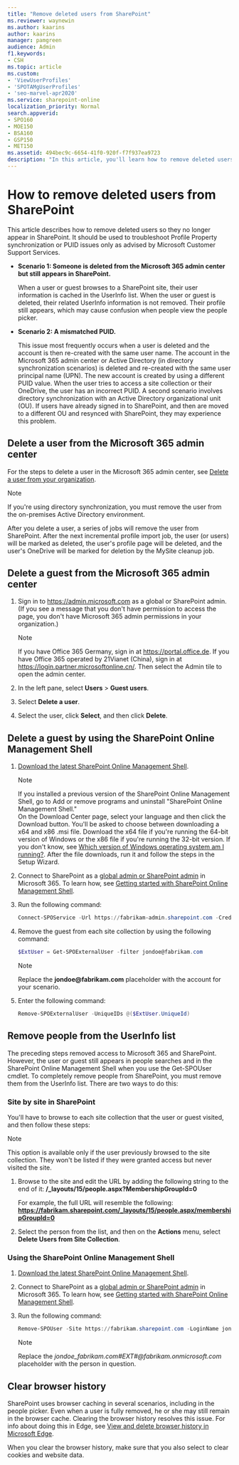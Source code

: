 ```yaml
---
title: "Remove deleted users from SharePoint"
ms.reviewer: waynewin
ms.author: kaarins
author: kaarins
manager: pamgreen
audience: Admin
f1.keywords:
- CSH
ms.topic: article
ms.custom:
- 'ViewUserProfiles'
- 'SPOTAMgUserProfiles'
- 'seo-marvel-apr2020'
ms.service: sharepoint-online
localization_priority: Normal
search.appverid:
- SPO160
- MOE150
- BSA160
- GSP150
- MET150
ms.assetid: 494bec9c-6654-41f0-920f-f7f937ea9723
description: "In this article, you'll learn how to remove deleted users from SharePoint in different scenarios."
---
```


# How to remove deleted users from SharePoint

This article describes how to remove deleted users so they no longer appear in SharePoint. It should be used to troubleshoot Profile Property synchronization or PUID issues only as advised by Microsoft Customer Support Services.

- **Scenario 1: Someone is deleted from the Microsoft 365 admin center but still appears in SharePoint.**
 
    When a user or guest browses to a SharePoint site, their user information is cached in the UserInfo list. When the user or guest is deleted, their related UserInfo information is not removed. Their profile still appears, which may cause confusion when people view the people picker.

- **Scenario 2: A mismatched PUID.**
 
    This issue most frequently occurs when a user is deleted and the account is then re-created with the same user name. The account in the Microsoft 365 admin center or Active Directory (in directory synchronization scenarios) is deleted and re-created with the same user principal name (UPN). The new account is created by using a different PUID value. When the user tries to access a site collection or their OneDrive, the user has an incorrect PUID. A second scenario involves directory synchronization with an Active Directory organizational unit (OU). If users have already signed in to SharePoint, and then are moved to a different OU and resynced with SharePoint, they may experience this problem.
 
## Delete a user from the Microsoft 365 admin center

For the steps to delete a user in the Microsoft 365 admin center, see [Delete a user from your organization](/office365/admin/add-users/delete-a-user).
 
> [!NOTE]
>   If you're using directory synchronization, you must remove the user from the on-premises Active Directory environment.

 After you delete a user, a series of jobs will remove the user from SharePoint. After the next incremental profile import job, the user (or users) will be marked as deleted, the user's profile page will be deleted, and the user's OneDrive will be marked for deletion by the MySite cleanup job.

## Delete a guest from the Microsoft 365 admin center

1. Sign in to https://admin.microsoft.com as a global or SharePoint admin. (If you see a message that you don't have permission to access the page, you don't have Microsoft 365 admin permissions in your organization.)
    
    > [!NOTE]
    > If you have Office 365 Germany, sign in at https://portal.office.de. If you have Office 365 operated by 21Vianet (China), sign in at https://login.partner.microsoftonline.cn/. Then select the Admin tile to open the admin center.  
    
2. In the left pane, select **Users** \> **Guest users**.

3. Select **Delete a user**.

4. Select the user, click **Select**, and then click **Delete**.
 
## Delete a guest by using the SharePoint Online Management Shell

1. [Download the latest SharePoint Online Management Shell](https://go.microsoft.com/fwlink/p/?LinkId=255251).

    > [!NOTE]
    > If you installed a previous version of the SharePoint Online Management Shell, go to Add or remove programs and uninstall "SharePoint Online Management Shell." <br>On the Download Center page, select your language and then click the Download button. You'll be asked to choose between downloading a x64 and x86 .msi file. Download the x64 file if you're running the 64-bit version of Windows or the x86 file if you're running the 32-bit version. If you don't know, see [Which version of Windows operating system am I running?](https://support.microsoft.com/help/13443/windows-which-operating-system). After the file downloads, run it and follow the steps in the Setup Wizard.

2. Connect to SharePoint as a [global admin or SharePoint admin](/sharepoint/sharepoint-admin-role) in Microsoft 365. To learn how, see [Getting started with SharePoint Online Management Shell](/powershell/sharepoint/sharepoint-online/connect-sharepoint-online).
    
3. Run the following command:
 
   ```PowerShell
   Connect-SPOService -Url https://fabrikam-admin.sharepoint.com -Credential $cred
   ```
4. Remove the guest from each site collection by using the following command:
 
   ```PowerShell
   $ExtUser = Get-SPOExternalUser -filter jondoe@fabrikam.com
   ```
   > [!NOTE]
   >  Replace the **jondoe\@fabrikam.com** placeholder with the account for your scenario.

5. Enter the following command:
 
   ```PowerShell
   Remove-SPOExternalUser -UniqueIDs @($ExtUser.UniqueId)
    ```

## Remove people from the UserInfo list

The preceding steps removed access to Microsoft 365 and SharePoint. However, the user or guest still appears in people searches and in the SharePoint Online Management Shell when you use the Get-SPOUser cmdlet. To completely remove people from SharePoint, you must remove them from the UserInfo list. There are two ways to do this:

### Site by site in SharePoint 

You'll have to browse to each site collection that the user or guest visited, and then follow these steps:
 
> [!NOTE]
>  This option is available only if the user previously browsed to the site collection. They won't be listed if they were granted access but never visited the site. 


1. Browse to the site and edit the URL by adding the following string to the end of it: **/_layouts/15/people.aspx?MembershipGroupId=0**
 
     For example, the full URL will resemble the following: **https://fabrikam.sharepoint.com/_layouts/15/people.aspx/membershipGroupId=0**

2. Select the person from the list, and then on the **Actions** menu, select **Delete Users from Site Collection**.
 
### Using the SharePoint Online Management Shell

1. [Download the latest SharePoint Online Management Shell](https://go.microsoft.com/fwlink/p/?LinkId=255251).

2. Connect to SharePoint as a [global admin or SharePoint admin](/sharepoint/sharepoint-admin-role) in Microsoft 365. To learn how, see [Getting started with SharePoint Online Management Shell](/powershell/sharepoint/sharepoint-online/connect-sharepoint-online).
    
3. Run the following command:

   ```PowerShell
   Remove-SPOUser -Site https://fabrikam.sharepoint.com -LoginName jondoe_fabrikam.com#EXT#@fabrikam.onmicrosoft.com
   ```
   > [!NOTE]
   >  Replace the _jondoe_fabrikam.com#EXT#@fabrikam.onmicrosoft.com_ placeholder with the person in question.  

## Clear browser history

SharePoint uses browser caching in several scenarios, including in the people picker. Even when a user is fully removed, he or she may still remain in the browser cache. Clearing the browser history resolves this issue. For info about doing this in Edge, see [View and delete browser history in Microsoft Edge](https://support.microsoft.com/help/10607/microsoft-edge-view-delete-browser-history).

When you clear the browser history, make sure that you also select to clear cookies and website data.




